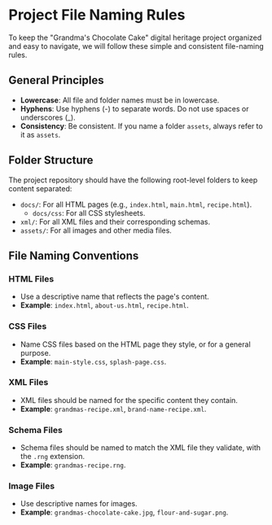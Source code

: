 # Project File Naming Rules

To keep the "Grandma's Chocolate Cake" digital heritage project organized and easy to navigate, we will follow these simple and consistent file-naming rules.

## General Principles

- **Lowercase**: All file and folder names must be in lowercase.
- **Hyphens**: Use hyphens (-) to separate words. Do not use spaces or underscores (_).
- **Consistency**: Be consistent. If you name a folder `assets`, always refer to it as `assets`.

## Folder Structure

The project repository should have the following root-level folders to keep content separated:

- `docs/`: For all HTML pages (e.g., `index.html`, `main.html`, `recipe.html`).
    - `docs/css`: For all CSS stylesheets.
- `xml/`: For all XML files and their corresponding schemas.
- `assets/`: For all images and other media files.

## File Naming Conventions

### HTML Files
- Use a descriptive name that reflects the page's content.  
- **Example**: `index.html`, `about-us.html`, `recipe.html`.

### CSS Files
- Name CSS files based on the HTML page they style, or for a general purpose.  
- **Example**: `main-style.css`, `splash-page.css`.

### XML Files
- XML files should be named for the specific content they contain.  
- **Example**: `grandmas-recipe.xml`, `brand-name-recipe.xml`.

### Schema Files
- Schema files should be named to match the XML file they validate, with the `.rng` extension.  
- **Example**: `grandmas-recipe.rng`.

### Image Files
- Use descriptive names for images.  
- **Example**: `grandmas-chocolate-cake.jpg`, `flour-and-sugar.png`.

